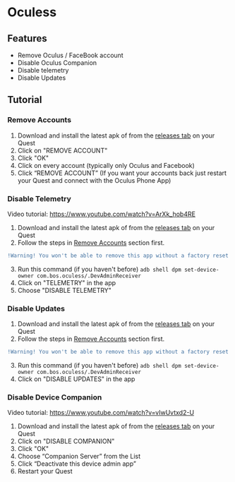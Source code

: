 # Oculess

## Features
- Remove Oculus / FaceBook account
- Disable Oculus Companion
- Disable telemetry
- Disable Updates

## Tutorial

### Remove Accounts
1. Download and install the latest apk of from the [releases tab](https://github.com/basti564/Oculess/releases/) on your Quest
2. Click on "REMOVE ACCOUNT"
3. Click "OK"
4. Click on every account (typically only Oculus and Facebook)
5. Click “REMOVE ACCOUNT”
(If you want your accounts back just restart your Quest and connect with the Oculus Phone App)

### Disable Telemetry
Video tutorial: https://www.youtube.com/watch?v=ArXk_hob4RE
1. Download and install the latest apk of from the [releases tab](https://github.com/basti564/Oculess/releases/) on your Quest
2. Follow the steps in [Remove Accounts](https://github.com/basti564/Oculess#remove-accounts) section first.
```diff 
!Warning! You won't be able to remove this app without a factory reset after running the following command
```
3. Run this command (if you haven't before) ```adb shell dpm set-device-owner com.bos.oculess/.DevAdminReceiver```
4. Click on "TELEMETRY" in the app
5. Choose "DISABLE TELEMETRY"

### Disable Updates
1. Download and install the latest apk of from the [releases tab](https://github.com/basti564/Oculess/releases/) on your Quest
2. Follow the steps in [Remove Accounts](https://github.com/basti564/Oculess#remove-accounts) section first.
```diff 
!Warning! You won't be able to remove this app without a factory reset after running the following command
```
3. Run this command (if you haven't before) ```adb shell dpm set-device-owner com.bos.oculess/.DevAdminReceiver```
4. Click on "DISABLE UPDATES" in the app

### Disable Device Companion
Video tutorial: https://www.youtube.com/watch?v=vIwUvtxd2-U
1. Download and install the latest apk of from the [releases tab](https://github.com/basti564/Oculess/releases/) on your Quest
2. Click on "DISABLE COMPANION"
3. Click "OK"
4. Choose “Companion Server” from the List
5. Click “Deactivate this device admin app”
6. Restart your Quest
